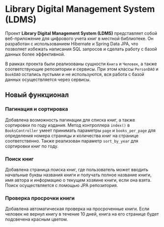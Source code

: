 # Library Digital Management System (LDMS)

Проект **Library Digital Management System (LDMS)** представляет собой веб-приложение для цифрового учета книг в местной библиотеке. Он разработан с использованием Hibernate и Spring Data JPA, что позволяет избежать написания SQL запросов и сделать работу с базой данных более эффективной. 

В рамках проекта были реализованы сущности `Книга` и `Человек`, а также соответствующие репозитории и сервисы. При этом классы `PersonDAO` и `BookDAO` остались пустыми и не используются, вся работа с базой данных осуществляется через сервисы.

## Новый функционал

### Пагинация и сортировка

Добавлена возможность пагинации для списка книг, а также сортировки по году издания. Метод контроллера `index()` в `BooksController` умеет принимать параметры `page` и `books_per_page` для определения номера страницы и количества книг на странице соответственно. Также реализован параметр `sort_by_year` для сортировки книг по году.

### Поиск книг

Добавлена страница поиска книг, где пользователь может вводить начальные буквы названия книги и получать полное название книги, имя автора и информацию о текущем хозяине книги, если она взята. Поиск осуществляется с помощью JPA репозитория.

### Проверка просрочки книги

Добавлена автоматическая проверка на просроченные книги. Если человек не вернул книгу в течение 10 дней, книга на его странице будет подсвечена красным цветом.
